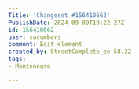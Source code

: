 ```yaml
---
Title: 'Changeset #156410662'
PublishDate: 2024-09-09T19:22:27Z
id: 156410662
user: cucumbers
comment: Edit element
created_by: StreetComplete_ee 58.22
tags:
- Montenegro

---
```

